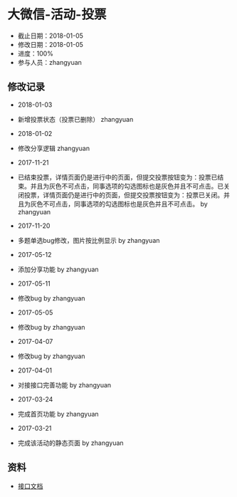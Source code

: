 # 大微信-活动-投票
- 截止日期：2018-01-05
- 修改日期：2018-01-05
- 进度：100%  
- 参与人员：zhangyuan 

## 修改记录
- 2018-01-03
* 新增投票状态（投票已删除）  zhangyuan

- 2018-01-02
* 修改分享逻辑   zhangyuan

- 2017-11-21
* 已结束投票，详情页面仍是进行中的页面，但提交投票按钮变为：投票已结束。并且为灰色不可点击，同事选项的勾选图标也是灰色并且不可点击。已关闭投票，详情页面仍是进行中的页面，但提交投票按钮变为：投票已关闭。并且为灰色不可点击，同事选项的勾选图标也是灰色并且不可点击。 by zhangyuan

- 2017-11-20
* 多题单选bug修改，图片按比例显示 by zhangyuan

- 2017-05-12
* 添加分享功能 by zhangyuan

- 2017-05-11
* 修改bug by zhangyuan

- 2017-05-05
* 修改bug by zhangyuan

- 2017-04-07
 * 修改bug by zhangyuan

- 2017-04-01
 * 对接接口完善功能 by zhangyuan
 
- 2017-03-24
 * 完成首页功能 by zhangyuan
 
- 2017-03-21
 * 完成该活动的静态页面 by zhangyuan

## 资料
- [接口文档](http://www.doyoteam.com/chinapostwxyx/api/help.do)




